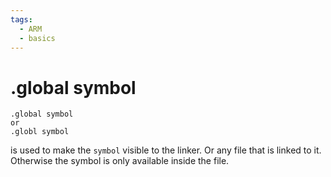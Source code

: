 ```yaml
---
tags: 
  - ARM
  - basics
---
```

# .global symbol

```
.global symbol
or 
.globl symbol
```
is used to make the `symbol` visible to the linker. Or any file that is linked to it.
Otherwise the symbol is only available inside the file.

